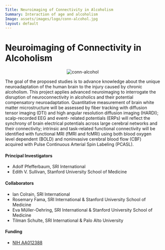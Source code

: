 ```yaml
---
Title: Neuroimaging of Connectivity in Alcoholism
Summary: Interaction of age and alcoholism
Image: assets/images/logo/conn-alcohol.jpg
layout: default
---
```

# Neuroimaging of Connectivity in Alcoholism

<center><img src="{{ "assets/images/logo/conn-alcohol.jpg" | relative_url }}"  alt="conn-alcohol" align="middle"></center>

 The goal of the proposed studies is to advance knowledge about the unique neuroadaptation of the human brain to the injury caused by chronic alcoholism. This project applies advanced neuroimaging to interrogate the disruption of neuroconnectivity in alcoholics and their potential compensatory neuroadaptation. Quantitative measurement of brain white matter microstructure will be assessed by fiber tracking with diffusion tensor imaging (DTI) and high angular resolution diffusion imaging (HARDI); scalp-recorded EEG and event- related potentials (ERPs) will reflect the synchrony of brain electrical potentials across large cerebral networks and their connectivity; intrinsic and task-related functional connectivity will be identified with functional MRI (fMRI and fcMRI) using both blood oxygen level dependent (BOLD) and noninvasive cerebral blood flow (CBF) acquired with Pulse Continuous Arterial Spin Labeling (PCASL).

#### Principal Investigators

 * Adolf Pfefferbaum, SRI International
 * Edith V. Sullivan, Stanford University School of Medicine

#### Collaborators

 * Ian Colrain, SRI International
 * Rosemary Fama, SRI International & Stanford University School of Medicine
 * Eva Mϋller-Oehring, SRI International & Stanford University School of Medicine
 * Tilman Schulte, SRI International & Palo Alto University

#### Funding

 * [NIH AA012388][conn]

[conn]: https://projectreporter.nih.gov/project_info_description.cfm?aid=8797283&icde=29447440
